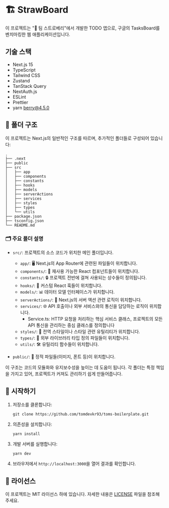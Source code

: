 # 🏗️ StrawBoard

이 프로젝트는 "🍓 팀 스트로베리"에서 개발한 TODO 앱으로, 구글의 TasksBoard를 벤치마킹한 웹 애플리케이션입니다.

## 기술 스택

- Next.js 15
- TypeScript
- Tailwind CSS
- Zustand
- TanStack Query
- NextAuth.js
- ESLint
- Prettier
- yarn berry@4.5.0

## 📁 폴더 구조

이 프로젝트는 Next.js의 일반적인 구조를 따르며, 추가적인 폴더들로 구성되어 있습니다:

```
.
├── .next
├── public
├── src
│   ├── app
│   ├── components
│   ├── constants
│   ├── hooks
│   ├── models
│   ├── serverActions
│   ├── services
│   ├── styles
│   ├── types
│   └── utils
├── package.json
├── tsconfig.json
└── README.md
```

### 🗂️ 주요 폴더 설명

- `src/`: 프로젝트의 소스 코드가 위치한 메인 폴더입니다.

  - `app/`: 🖥️ Next.js의 App Router에 관련된 파일들이 위치합니다.
  - `components/`: 🧩 재사용 가능한 React 컴포넌트들이 위치합니다.
  - `constants/`: 🔒 프로젝트 전반에 걸쳐 사용되는 상수들이 정의됩니다.
  - `hooks/`: 🎣 커스텀 React 훅들이 위치합니다.
  - `models/`: 📊 데이터 모델 인터페이스가 위치합니다.
  - `serverActions/`: 🔄 Next.js의 서버 액션 관련 로직이 위치합니다.
  - `services/`: 🌐 API 호출이나 외부 서비스와의 통신을 담당하는 로직이 위치합니다.
    - Service.ts: HTTP 요청을 처리하는 핵심 서비스 클래스, 프로젝트의 모든 API 통신을 관리하는 중심 클래스를 정의합니다
  - `styles/`: 🎨 전역 스타일이나 스타일 관련 유틸리티가 위치합니다.
  - `types/`: 📝 외부 라이브러리 타입 정의 파일들이 위치합니다.
  - `utils/`: 🛠️ 유틸리티 함수들이 위치합니다.

- `public/`: 📁 정적 파일들(이미지, 폰트 등)이 위치합니다.

이 구조는 코드의 모듈화와 유지보수성을 높이는 데 도움이 됩니다. 각 폴더는 특정 책임을 가지고 있어, 프로젝트가 커져도 관리하기 쉽게 만들어줍니다.

## 🚀 시작하기

1. 저장소를 클론합니다:
   ```
   git clone https://github.com/tomdevkr93/toms-boilerplate.git
   ```
2. 의존성을 설치합니다:
   ```
   yarn install
   ```
3. 개발 서버를 실행합니다:
   ```
   yarn dev
   ```
4. 브라우저에서 `http://localhost:3000`을 열어 결과를 확인합니다.

## 📜 라이선스

이 프로젝트는 MIT 라이선스 하에 있습니다. 자세한 내용은 [LICENSE](LICENSE) 파일을 참조해 주세요.
